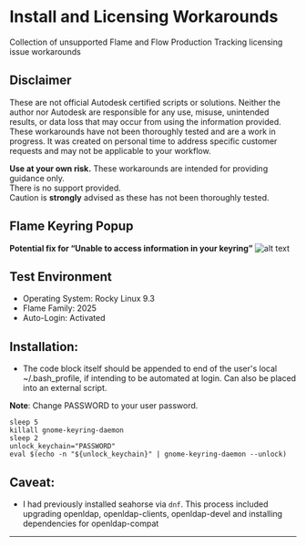 
# Install and Licensing Workarounds
Collection of unsupported Flame and Flow Production Tracking licensing issue workarounds

## Disclaimer

These are not official Autodesk certified scripts or solutions. Neither the author nor Autodesk are
responsible for any use, misuse, unintended results, or data loss that may occur from using
the information provided. These workarounds have not been thoroughly tested and are a work in progress. It was
created on personal time to address specific customer requests and may not be applicable to your workflow.

**Use at your own risk.**
These workarounds are intended for providing guidance only.<br>
There is no support provided.<br>
Caution is **strongly** advised as these has not been thoroughly tested.



## Flame Keyring Popup
**Potential fix for “Unable to access information in your keyring”**
![alt text](https://global.discourse-cdn.com/flex020/uploads/thedepartmentofexternalservices/original/2X/6/689ff113d0e77b3f1b1c16dc53868d717b4abb38.png)

## Test Environment

- Operating System: Rocky Linux 9.3
- Flame Family: 2025
- Auto-Login: Activated
 

## Installation:
- The code block itself should be appended to end of the user's local ~/.bash_profile, if intending to be automated at login.  Can also be placed into an external script.  

**Note**: Change PASSWORD to your user password.

    sleep 5
    killall gnome-keyring-daemon
    sleep 2
    unlock_keychain="PASSWORD"
    eval $(echo -n "${unlock_keychain}" | gnome-keyring-daemon --unlock)

## Caveat:
- I had previously installed seahorse via `dnf`.  This process included upgrading  openldap, openldap-clients, openldap-devel and installing dependencies for openldap-compat
-------------
